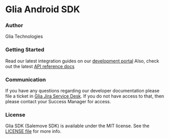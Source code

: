 # Glia Android SDK

### Author

Glia Technologies

### Getting Started

Read our latest integration guides on our [development portal](https://docs.glia.com/glia-dev/docs/visitor-android-sdk)
Also, check out the latest [API reference docs](http://ios-sdk-docs.salemove.com.s3-website-us-east-1.amazonaws.com/Classes/Salemove.html)

### Communication

If you have any questions regarding our developer documentation please file a ticket in [Glia Jira Service Desk](https://salemove.atlassian.net/servicedesk/customer/portal/1). If you do not have access to that, then please contact your Success Manager for access.

### License

Glia SDK (Salemove SDK) is available under the MIT license. See the [LICENSE file](LICENSE) for more info.
